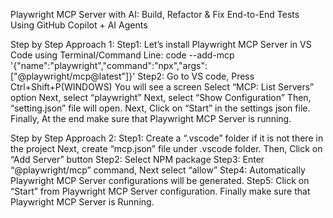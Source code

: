 Playwright MCP Server with AI: Build, Refactor & Fix End-to-End Tests Using GitHub Copilot + AI Agents

Step by Step Approach 1:
Step1: Let’s install Playwright MCP Server in VS Code using Terminal/Command Line:
code --add-mcp '{"name":"playwright","command":"npx","args":["@playwright/mcp@latest"]}'
Step2: Go to VS code, Press Ctrl+Shift+P(WINDOWS)
You will see a screen Select “MCP: List Servers” option
Next, select “playwright”
Next, select “Show Configuration”
Then, “setting.json” file will open.
Next, Click on “Start” in the settings json file.
Finally, At the end make sure that Playwright MCP Server is running.


Step by Step Approach 2:
Step1: Create a “.vscode” folder if it is not there in the project
Next, create “mcp.json” file under .vscode folder.
Then, Click on “Add Server” button
Step2: Select NPM package
Step3: Enter “@playwright/mcp” command, Next select “allow”
Step4: Automatically Playwright MCP Server configurations will be generated.
Step5: Click on “Start” from Playwright MCP Server configuration.
Finally make sure that Playwright MCP Server is Running.


